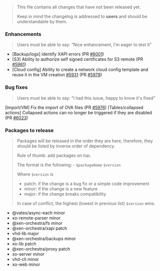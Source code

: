 > This file contains all changes that have not been released yet.
>
> Keep in mind the changelog is addressed to **users** and should be
> understandable by them.

### Enhancements

> Users must be able to say: “Nice enhancement, I'm eager to test it”

- [Backup/logs] identify XAPI errors (PR [#6001](https://github.com/vatesfr/xen-orchestra/pull/6001))
- [S3] Ability to authorize self signed certificates for S3 remote (PR [#5961](https://github.com/vatesfr/xen-orchestra/pull/5961))
- [Cloud config] Ability to create a network cloud config template and reuse it in the VM creation [#5931](https://github.com/vatesfr/xen-orchestra/issues/5931) (PR [#5979](https://github.com/vatesfr/xen-orchestra/pull/5979))

### Bug fixes

> Users must be able to say: “I had this issue, happy to know it's fixed”

[Import/VM] Fix the import of OVA files (PR [#5976](https://github.com/vatesfr/xen-orchestra/pull/5976))
[Tables/collapsed actions] Collapsed actions can no longer be triggered if they are disabled (PR [#6023](https://github.com/vatesfr/xen-orchestra/pull/6023))

### Packages to release

> Packages will be released in the order they are here, therefore, they should
> be listed by inverse order of dependency.
>
> Rule of thumb: add packages on top.
>
> The format is the following: - `$packageName` `$version`
>
> Where `$version` is
>
> - patch: if the change is a bug fix or a simple code improvement
> - minor: if the change is a new feature
> - major: if the change breaks compatibility
>
> In case of conflict, the highest (lowest in previous list) `$version` wins.

- @vates/async-each minor
- xo-remote-parser minor
- @xen-orchestra/fs minor
- @xen-orchestra/xapi patch
- vhd-lib major
- @xen-orchestra/backups minor
- xo-lib patch
- @xen-orchestra/proxy patch
- xo-server minor
- vhd-cli minor
- xo-web minor
